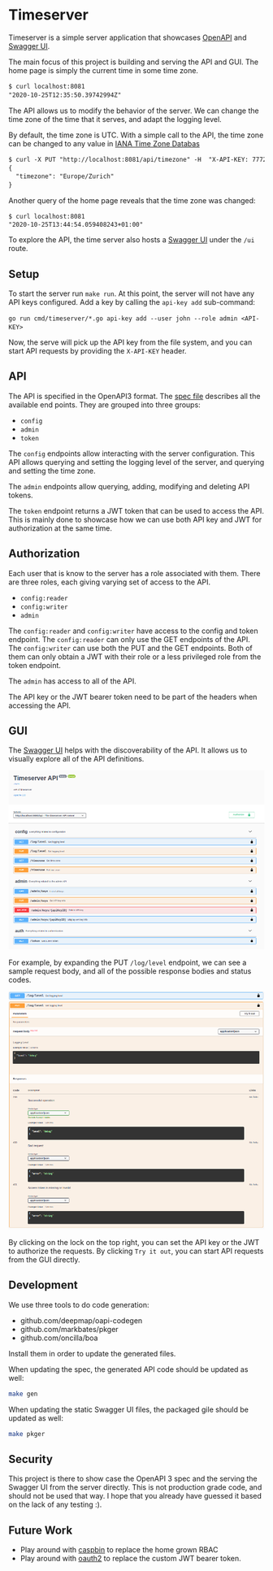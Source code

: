 Timeserver
==========

Timeserver is a simple server application that showcases
[OpenAPI](https://www.openapis.org/) and [Swagger
UI](https://github.com/swagger-api/swagger-ui).

The main focus of this project is building and serving the API and GUI. The
home page is simply the current time in some time zone.

```txt
$ curl localhost:8081
"2020-10-25T12:35:50.39742994Z"
```

The API allows us to modify the behavior of the server. We can change the time
zone of the time that it serves, and adapt the logging level.

By default, the time zone is UTC. With a simple call to the API, the time zone
can be changed to any value in [IANA Time Zone
Databas](https://www.iana.org/time-zones)

```txt
$ curl -X PUT "http://localhost:8081/api/timezone" -H  "X-API-KEY: 777269746572" -H  "Content-Type: application/json" -d "{\"timezone\":\"Europe/Zurich\"}"
{
  "timezone": "Europe/Zurich"
}
```

Another query of the home page reveals that the time zone was changed:

```text
$ curl localhost:8081
"2020-10-25T13:44:54.059408243+01:00"
```

To explore the API, the time server also hosts a [Swagger
UI](https://github.com/swagger-api/swagger-ui) under the `/ui` route.

Setup
-----

To start the server run `make run`. At this point, the server will not have
any API keys configured. Add a key by calling the `api-key add` sub-command:

`go run cmd/timeserver/*.go api-key add --user john --role admin <API-KEY>`

Now, the serve will pick up the API key from the file system, and you can start
API requests by providing the `X-API-KEY` header.

API
---

The API is specified in the OpenAPI3 format. The [spec
file](spec/timeserver.yml) describes all the available end points.
They are grouped into three groups:

- `config`
- `admin`
- `token`

The `config` endpoints allow interacting with the server configuration. This API
allows querying and setting the logging level of the server, and querying and
setting the time zone.

The `admin` endpoints allow querying, adding, modifying and deleting API tokens.

The `token` endpoint returns a JWT token that can be used to access the API.
This is mainly done to showcase how we can use both API key and JWT for
authorization at the same time.

Authorization
-------------

Each user that is know to the server has a role associated with them. There
are three roles, each giving varying set of access to the API.

- `config:reader`
- `config:writer`
- `admin`

The `config:reader` and `config:writer` have access to the config and token
endpoint. The `config:reader` can only use the GET endpoints of the API. The
`config:writer` can use both the PUT and the GET endpoints. Both of them can
only obtain a JWT with their role or a less privileged role from the token
endpoint.

The `admin` has access to all of the API.

The API key or the JWT bearer token need to be part of the headers when
accessing the API.

GUI
---

The [Swagger UI](https://github.com/swagger-api/swagger-ui) helps with the
discoverability of the API. It allows us to visually explore all of the API
definitions.

![Image of all endpoints](fig/all-endpoints.png)

For example, by expanding the PUT `/log/level` endpoint, we can see a sample
request body, and all of the possible response bodies and status codes.

![Image of PUT /log/level endpoints](fig/put-log-level.png)

By clicking on the lock on the top right, you can set the API key or the JWT
to authorize the requests. By clicking `Try it out`, you can start API requests
from the GUI directly.

Development
------------

We use three tools to do code generation:

- github.com/deepmap/oapi-codegen
- github.com/markbates/pkger
- github.com/oncilla/boa

Install them in order to update the generated files.

When updating the spec, the generated API code should be updated as well:

```bash
make gen
```

When updating the static Swagger UI files, the packaged gile should be updated
as well:

```bash
make pkger
```

Security
--------

This project is there to show case the OpenAPI 3 spec and the serving the Swagger
UI from the server directly. This is not production grade code, and should not
be used that way. I hope that you already have guessed it based on the lack
of any testing :).

Future Work
-----------

- Play around with [caspbin](https://github.com/casbin/casbin) to replace the
  home grown RBAC
- Play around with [oauth2](https://oauth.net/2/) to replace the custom JWT
  bearer token.
